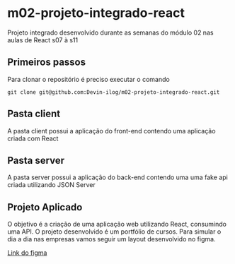 # m02-projeto-integrado-react

Projeto integrado desenvolvido durante as semanas do módulo 02 nas aulas de React s07 à s11

## Primeiros passos

Para clonar o repositório é preciso executar o comando

```
git clone git@github.com:Devin-ilog/m02-projeto-integrado-react.git
```

## Pasta **client**

A pasta client possui a aplicação do front-end contendo uma aplicação criada com React

## Pasta **server**

A pasta server possui a aplicação do back-end contendo uma uma fake api criada utilizando JSON Server

## Projeto Aplicado

O objetivo é a criação de uma aplicação web utilizando React, consumindo uma API.
O projeto desenvolvido é um portfólio de cursos.
Para simular o dia a dia nas empresas vamos seguir um layout desenvolvido no figma.

[Link do figma](https://www.figma.com/file/EgSy0PHZpnTDcvF5axe3Ee/DevInilog?node-id=3%3A1322&t=aGJqLA8XjzAJ8OxD-1)

